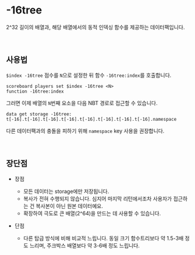 -16tree
==========
2^32 길이의 배열과, 해당 배열에서의 동적 인덱싱 함수를 제공하는 데이터팩입니다.
<br><br><br>

사용법
----------
`$index -16tree` 점수를 `N`으로 설정한 뒤 함수 `-16tree:index`를 호출합니다.
```mcfunction
scoreboard players set $index -16tree <N>
function -16tree:index
```
그러면 이제 배열의 `N`번째 요소을 다음 NBT 경로로 접근할 수 있습니다.
```mcfunction
data get storage -16tree: t[-16].t[-16].t[-16].t[-16].t[-16].t[-16].t[-16].t[-16].namespace
```
다른 데이터팩과의 충돌을 피하기 위해 `namespace` key 사용을 권장합니다.
<br><br><br>

장단점
----------
- 장점
  - 모든 데이터는 storage에만 저장됩니다.
  - 복사가 전혀 수행되지 않습니다. 심지어 마지막 리턴에서조차 사용자가 접근하는 건 복사본이 아닌 원본 데이터예요.
  - 확장하여 극도로 큰 배열(2^64)을 만드는 데 사용할 수 있습니다. 

- 단점
  - 다른 탑급 방식에 비해 비교적 느립니다. 동일 크기 함수트리보다 약 1.5-3배 정도 느리며, 주크박스 배열보다 약 3-6배 정도 느립니다.